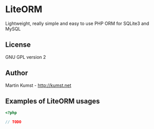 # LiteORM
Lightweight, really simple and easy to use PHP ORM for SQLite3 and MySQL

## License
GNU GPL version 2

## Author
Martin Kumst - http://kumst.net

## Examples of LiteORM usages
```php
<?php

// TODO
```
